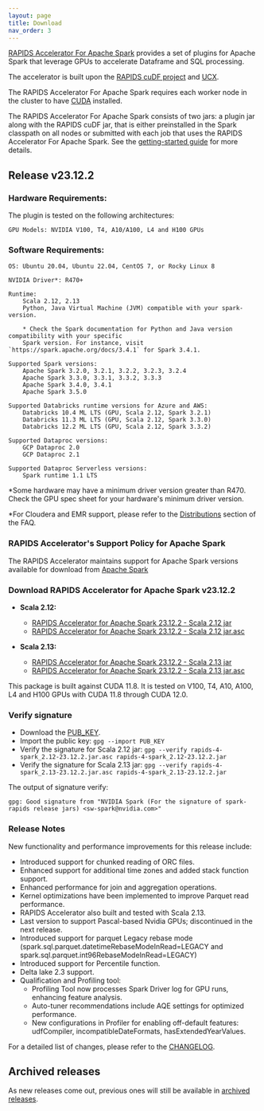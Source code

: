 ```yaml
---
layout: page
title: Download
nav_order: 3
---
```


[RAPIDS Accelerator For Apache Spark](https://github.com/NVIDIA/spark-rapids) provides a set of
plugins for Apache Spark that leverage GPUs to accelerate Dataframe and SQL processing.

The accelerator is built upon the [RAPIDS cuDF project](https://github.com/rapidsai/cudf) and
[UCX](https://github.com/openucx/ucx/).

The RAPIDS Accelerator For Apache Spark requires each worker node in the cluster to have
[CUDA](https://developer.nvidia.com/cuda-toolkit) installed.

The RAPIDS Accelerator For Apache Spark consists of two jars: a plugin jar along with the RAPIDS
cuDF jar, that is either preinstalled in the Spark classpath on all nodes or submitted with each job
that uses the RAPIDS Accelerator For Apache Spark. See the [getting-started
guide](https://docs.nvidia.com/spark-rapids/user-guide/latest/getting-started/overview.html) for more details.

## Release v23.12.2
### Hardware Requirements:

The plugin is tested on the following architectures:

	GPU Models: NVIDIA V100, T4, A10/A100, L4 and H100 GPUs

### Software Requirements:

	OS: Ubuntu 20.04, Ubuntu 22.04, CentOS 7, or Rocky Linux 8

	NVIDIA Driver*: R470+

	Runtime: 
		Scala 2.12, 2.13
		Python, Java Virtual Machine (JVM) compatible with your spark-version. 

		* Check the Spark documentation for Python and Java version compatibility with your specific 
		Spark version. For instance, visit `https://spark.apache.org/docs/3.4.1` for Spark 3.4.1.

	Supported Spark versions:
		Apache Spark 3.2.0, 3.2.1, 3.2.2, 3.2.3, 3.2.4
		Apache Spark 3.3.0, 3.3.1, 3.3.2, 3.3.3
		Apache Spark 3.4.0, 3.4.1
		Apache Spark 3.5.0
	
	Supported Databricks runtime versions for Azure and AWS:
		Databricks 10.4 ML LTS (GPU, Scala 2.12, Spark 3.2.1)
		Databricks 11.3 ML LTS (GPU, Scala 2.12, Spark 3.3.0)
		Databricks 12.2 ML LTS (GPU, Scala 2.12, Spark 3.3.2)
	
	Supported Dataproc versions:
		GCP Dataproc 2.0
		GCP Dataproc 2.1
	
	Supported Dataproc Serverless versions:
		Spark runtime 1.1 LTS

*Some hardware may have a minimum driver version greater than R470. Check the GPU spec sheet
for your hardware's minimum driver version.

*For Cloudera and EMR support, please refer to the
[Distributions](https://docs.nvidia.com/spark-rapids/user-guide/latest/faq.html#which-distributions-are-supported) section of the FAQ.

### RAPIDS Accelerator's Support Policy for Apache Spark
The RAPIDS Accelerator maintains support for Apache Spark versions available for download from [Apache Spark](https://spark.apache.org/downloads.html)

### Download RAPIDS Accelerator for Apache Spark v23.12.2
- **Scala 2.12:**
  - [RAPIDS Accelerator for Apache Spark 23.12.2 - Scala 2.12 jar](https://repo1.maven.org/maven2/com/nvidia/rapids-4-spark_2.12/23.12.2/rapids-4-spark_2.12-23.12.2.jar)
  - [RAPIDS Accelerator for Apache Spark 23.12.2 - Scala 2.12 jar.asc](https://repo1.maven.org/maven2/com/nvidia/rapids-4-spark_2.12/23.12.2/rapids-4-spark_2.12-23.12.2.jar.asc)

- **Scala 2.13:**
  - [RAPIDS Accelerator for Apache Spark 23.12.2 - Scala 2.13 jar](https://repo1.maven.org/maven2/com/nvidia/rapids-4-spark_2.13/23.12.2/rapids-4-spark_2.13-23.12.2.jar)
  - [RAPIDS Accelerator for Apache Spark 23.12.2 - Scala 2.13 jar.asc](https://repo1.maven.org/maven2/com/nvidia/rapids-4-spark_2.13/23.12.2/rapids-4-spark_2.13-23.12.2.jar.asc)

This package is built against CUDA 11.8. It is tested on V100, T4, A10, A100, L4 and H100 GPUs with 
CUDA 11.8 through CUDA 12.0.

### Verify signature
* Download the [PUB_KEY](https://keys.openpgp.org/search?q=sw-spark@nvidia.com).
* Import the public key: `gpg --import PUB_KEY`
* Verify the signature for Scala 2.12 jar:
    `gpg --verify rapids-4-spark_2.12-23.12.2.jar.asc rapids-4-spark_2.12-23.12.2.jar`
* Verify the signature for Scala 2.13 jar:
    `gpg --verify rapids-4-spark_2.13-23.12.2.jar.asc rapids-4-spark_2.13-23.12.2.jar`

The output of signature verify:

	gpg: Good signature from "NVIDIA Spark (For the signature of spark-rapids release jars) <sw-spark@nvidia.com>"

### Release Notes
New functionality and performance improvements for this release include:
* Introduced support for chunked reading of ORC files.
* Enhanced support for additional time zones and added stack function support.
* Enhanced performance for join and aggregation operations.
* Kernel optimizations have been implemented to improve Parquet read performance.
* RAPIDS Accelerator also built and tested with Scala 2.13.
* Last version to support Pascal-based Nvidia GPUs; discontinued in the next release.
* Introduced support for parquet Legacy rebase mode (spark.sql.parquet.datetimeRebaseModeInRead=LEGACY and spark.sql.parquet.int96RebaseModeInRead=LEGACY)
* Introduced support for Percentile function.
* Delta lake 2.3 support.
* Qualification and Profiling tool:
	* Profiling Tool now processes Spark Driver log for GPU runs, enhancing feature analysis.
	* Auto-tuner recommendations include AQE settings for optimized performance.
	* New configurations in Profiler for enabling off-default features: udfCompiler, incompatibleDateFormats, hasExtendedYearValues.

For a detailed list of changes, please refer to the
[CHANGELOG](https://github.com/NVIDIA/spark-rapids/blob/main/CHANGELOG.md).

## Archived releases

As new releases come out, previous ones will still be available in [archived releases](./archive.md).